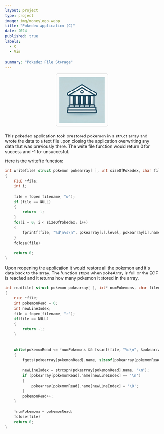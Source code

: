 ```yaml
---
layout: project
type: project
image: img/moneylogo.webp
title: "Pokedex Application (C)"
date: 2024
published: true
labels:
  - C
  - Vim

summary: "Pokedex File Storage"
---
```


<div style="text-align: center; margin-bottom: 20px;">
  <img class="img-fluid" src="../img/Bank.webp" alt="Bank Logo" style="width: 150px; height: auto; border: 1px solid #ccc; padding: 10px; border-radius: 5px;">
</div>


This pokedex application took prestored pokemon in a struct array and wrote the data to a text file upon closing the application overwriting any data that was previously there. The write file function would return 0 for success and -1 for unsuccesful. 

Here is the writefile function:

```c
int writefile( struct pokemon pokearray[ ], int sizeOfPokedex, char filename[ ] )
{
    FILE *file;
    int i;

    file = fopen(filename, "w");
    if (file == NULL)
    {
        return -1;
    }
    for(i = 0; i < sizeOfPokedex; i++)
    {
        fprintf(file, "%d\n%s\n", pokearray[i].level, pokearray[i].name);
    }
    fclose(file);

    return 0;
}                                       
```
Upon reopening the application it would restore all the pokemon and it's data back to the array. The function stops when pokeArray 
is full or the EOF is reached and it returns how many pokemon it stored in the array. 
```c
int readfile( struct pokemon pokearray[ ], int* numPokemons, char filename[ ] )
{
    FILE *file;
    int pokemonRead = 0;
    int newLineIndex;
    file = fopen(filename, "r");
    if(file == NULL)
    {
        return -1;
    }


    while(pokemonRead <= *numPokemons && fscanf(file, "%d\n", &pokearray[pokemonRead].level)==1)
    {
        fgets(pokearray[pokemonRead].name, sizeof(pokearray[pokemonRead].name), file);

        newLineIndex = strcspn(pokearray[pokemonRead].name, "\n");
        if (pokearray[pokemonRead].name[newLineIndex] == '\n')
        {
            pokearray[pokemonRead].name[newLineIndex] = '\0';
        }
        pokemonRead++;
    }

    *numPokemons = pokemonRead;
    fclose(file);
    return 0;
}                                 
```



